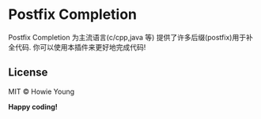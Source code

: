 # Postfix Completion

Postfix Completion 为主流语言(c/cpp,java 等) 提供了许多后缀(postfix)用于补全代码. 你可以使用本插件来更好地完成代码!

## License

MIT © Howie Young

**Happy coding!**
